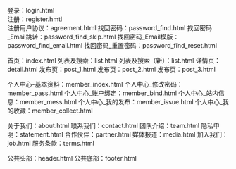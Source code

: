 ﻿登录：login.html   
注册：register.hmtl  
注册用户协议：agreement.html
找回密码：password_find.html
找回密码_Email跳转：password_find_skip.html
找回密码_Email模版：password_find_email.html
找回密码_重置密码：password_find_reset.html

首页：index.html
列表及搜索：list.html
列表及搜索（新）：list.html
详情页：detail.html
发布页：post_1.html
发布页：post_2.html
发布页：post_3.html

个人中心-基本资料：member_index.html
个人中心_修改密码：member_pass.html
个人中心_账户绑定：member_bind.html
个人中心_站内信息：member_mess.html
个人中心_我的发布：member_issue.html
个人中心_我的收藏：member_collect.html

关于我们：about.html
联系我们：contact.html
团队介绍：team.html
隐私申明：statement.html
合作伙伴：partner.html
媒体报道：media.html
加入我们：job.html
服务条款：terms.html

公共头部：header.html
公共底部：footer.html